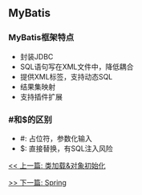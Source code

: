 ## MyBatis

### MyBatis框架特点

* 封装JDBC
* SQL语句写在XML文件中，降低耦合
* 提供XML标签，支持动态SQL
* 结果集映射
* 支持插件扩展

### #和$的区别

* #: 占位符，参数化输入
* $: 直接替换，有SQL注入风险


[<< 上一篇: 类加载&对象初始化](6-JVM/类加载&对象初始化.md)

[>> 下一篇: Spring](7-开源框架/Spring.md)
